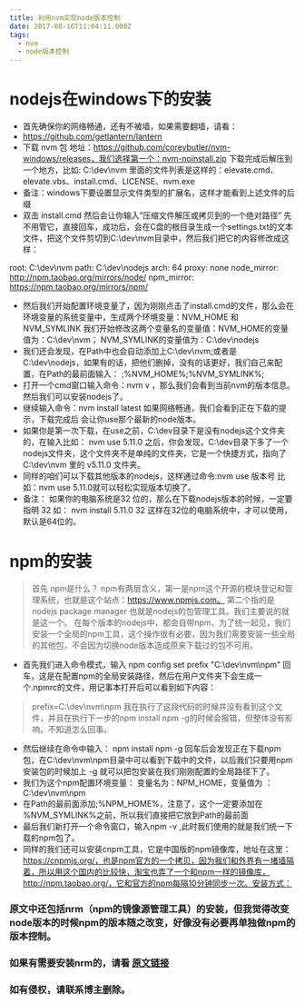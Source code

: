 ```yaml
---
title: 利用nvm实现node版本控制
date: 2017-08-16T11:04:11.000Z
tags:
  - nvm
  - node版本控制
---
```

# nodejs在windows下的安装
* 首先确保你的网络畅通，还有不被墙，如果需要翻墙，请看： 
* https://github.com/getlantern/lantern
* 下载 nvm 包 地址：https://github.com/coreybutler/nvm-windows/releases，我们选择第一个：nvm-noinstall.zip 下载完成后解压到一个地方，比如: C:\dev\nvm 里面的文件列表是这样的：elevate.cmd、elevate.vbs、install.cmd、LICENSE、nvm.exe
* 备注：windows下要设置显示文件类型的扩展名，这样才能看到上述文件的后缀
* 双击 install.cmd 然后会让你输入”压缩文件解压或拷贝到的一个绝对路径” 先不用管它，直接回车，成功后，会在C盘的根目录生成一个settings.txt的文本文件，把这个文件剪切到C:\dev\nvm目录中，然后我们把它的内容修改成这样：
<!--more-->

 root: C:\dev\nvm 
 path: C:\dev\nodejs 
 arch: 64 
 proxy: none 
 node_mirror: http://npm.taobao.org/mirrors/node/ 
 npm_mirror: https://npm.taobao.org/mirrors/npm/

* 然后我们开始配置环境变量了，因为刚刚点击了install.cmd的文件，那么会在环境变量的系统变量中，生成两个环境变量：NVM_HOME 和 NVM_SYMLINK 我们开始修改这两个变量名的变量值：NVM_HOME的变量值为：C:\dev\nvm； NVM_SYMLINK的变量值为：C:\dev\nodejs
* 我们还会发现，在Path中也会自动添加上C:\dev\nvm;或者是C:\dev\nodejs，如果有的话，把他们删掉，没有的话更好，我们自己来配置，在Path的最前面输入： ;%NVM_HOME%;%NVM_SYMLINK%;
* 打开一个cmd窗口输入命令：nvm v ，那么我们会看到当前nvm的版本信息。然后我们可以安装nodejs了。
* 继续输入命令：nvm install latest 如果网络畅通，我们会看到正在下载的提示，下载完成后 会让你use那个最新的node版本。
* 如果你是第一次下载，在use之前，C:\dev目录下是没有nodejs这个文件夹的，在输入比如： nvm use 5.11.0 之后，你会发现，C:\dev目录下多了一个nodejs文件夹，这个文件夹不是单纯的文件夹，它是一个快捷方式，指向了 C:\dev\nvm 里的 v5.11.0 文件夹。
* 同样的咱们可以下载其他版本的nodejs，这样通过命令:nvm use 版本号 比如：nvm use 5.11.0就可以轻松实现版本切换了。
* 备注： 如果你的电脑系统是32 位的，那么在下载nodejs版本的时候，一定要指明 32 如： nvm install 5.11.0 32 这样在32位的电脑系统中，才可以使用，默认是64位的。

# npm的安装

> 首先 npm是什么？ 
> npm有两层含义，第一是npm这个开源的模块登记和管理系统，也就是这个站点：https://www.npmjs.com。 
> 第二个指的是 nodejs package manager 也就是nodejs的包管理工具。我们主要说的就是这一个。 
> 在每个版本的nodejs中，都会自带npm，为了统一起见，我们安装一个全局的npm工具，这个操作很有必要，因为我们需要安装一些全局的其他包，不会因为切换node版本造成原来下载过的包不可用。

* 首先我们进入命令模式，输入 npm config set prefix "C:\dev\nvm\npm" 回车，这是在配置npm的全局安装路径，然后在用户文件夹下会生成一个.npmrc的文件，用记事本打开后可以看到如下内容：

> prefix=C:\dev\nvm\npm
> 我在执行了这段代码的时候并没有看到这个文件，并且在执行下一步的npm install npm -g的时候会报错，但整体没有影响。不知道怎么回事。

* 然后继续在命令中输入： npm install npm -g 回车后会发现正在下载npm包，在C:\dev\nvm\npm目录中可以看到下载中的文件，以后我们只要用npm安装包的时候加上 -g 就可以把包安装在我们刚刚配置的全局路径下了。
* 我们为这个npm配置环境变量： 变量名为：NPM_HOME，变量值为 ：C:\dev\nvm\npm
* 在Path的最前面添加;%NPM_HOME%，注意了，这个一定要添加在 %NVM_SYMLINK%之前，所以我们直接把它放到Path的最前面
* 最后我们新打开一个命令窗口，输入npm -v ,此时我们使用的就是我们统一下载的npm包了。
* 同样的我们还可以安装cnpm工具，它是中国版的npm镜像库，地址在这里：https://cnpmjs.org/，也是npm官方的一个拷贝，因为我们和外界有一堵墙隔着，所以用这个国内的比较快，淘宝也弄了一个和npm一样的镜像库，http://npm.taobao.org/，它和官方的npm每隔10分钟同步一次。安装方式：

### 原文中还包括nrm（npm的镜像源管理工具）的安装，但我觉得改变node版本的时候npm的版本随之改变，好像没有必要再单独做npm的版本控制。
### 如果有需要安装nrm的，请看 [原文链接](http://blog.csdn.net/tyro_java/article/details/51232458)
### 如有侵权，请联系博主删除。













